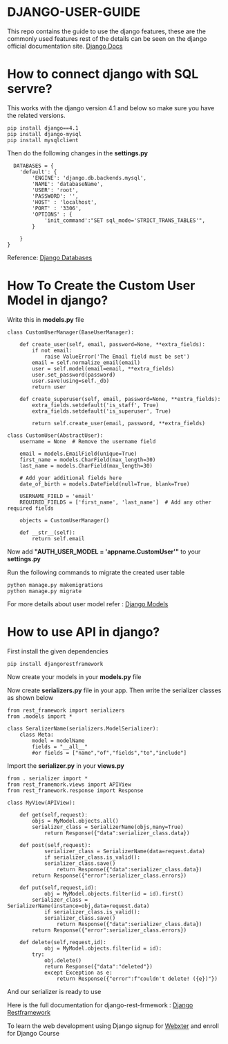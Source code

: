 # DJANGO-USER-GUIDE
This repo contains the guide to use the django features, these are the commonly used features rest of the details can be seen on the django official documentation site. <a href="https://docs.djangoproject.com/en/4.2/">Django Docs<a/>



# How to connect django with SQL servre?
This works with the django version 4.1 and below so make sure you have the related versions.

	pip install django==4.1
	pip install django-mysql
	pip install mysqlclient

Then do the following changes in the __settings.py__

	  DATABASES = {
		'default': {
			'ENGINE': 'django.db.backends.mysql',
			'NAME': 'databaseName',
			'USER': 'root',
			'PASSWORD': '',
			'HOST' : 'localhost',
			'PORT' : '3306',
			'OPTIONS' : {
				'init_command':"SET sql_mode='STRICT_TRANS_TABLES'",
			}
	
		}
	}

Reference: <a href="https://docs.djangoproject.com/en/4.2/ref/databases/">Django Databases</a>


# How To Create the Custom User Model in django?

Write this in __models.py__ file

	class CustomUserManager(BaseUserManager):
	    
		def create_user(self, email, password=None, **extra_fields):
			if not email:
				raise ValueError('The Email field must be set')
			email = self.normalize_email(email)
			user = self.model(email=email, **extra_fields)
			user.set_password(password)
			user.save(using=self._db)
			return user
	
	    def create_superuser(self, email, password=None, **extra_fields):
	        extra_fields.setdefault('is_staff', True)
	        extra_fields.setdefault('is_superuser', True)
	
	        return self.create_user(email, password, **extra_fields)
	
	class CustomUser(AbstractUser):
	    username = None  # Remove the username field
	
	    email = models.EmailField(unique=True)
	    first_name = models.CharField(max_length=30)
	    last_name = models.CharField(max_length=30)
	
	    # Add your additional fields here
	    date_of_birth = models.DateField(null=True, blank=True)
	
	    USERNAME_FIELD = 'email'
	    REQUIRED_FIELDS = ['first_name', 'last_name']  # Add any other required fields
	
	    objects = CustomUserManager()
	
	    def __str__(self):
	        return self.email

Now add __"AUTH_USER_MODEL = 'appname.CustomUser'"__ to your __settings.py__

Run the following commands to migrate the created user table

	python manage.py makemigrations
	python manage.py migrate

For more details about user model refer : <a href="https://docs.djangoproject.com/en/4.2/topics/db/models/">Django Models</a>

 
# How to use API in django?
First install the given dependencies

	pip install djangorestframework

Now create your models in your __models.py__ file

Now create __serializers.py__ file in your app. Then write the serializer classes as shown below
	
 	from rest_framework import serializers
	from .models import *
	
	class SeralizerName(serializers.ModelSerializer):
		class Meta:
			model = modelName
			fields = "__all__" 
   			#or fields = ["name","of","fields","to","include"]


Import the __serializer.py__ in your __views.py__

	from . serializer import *
 	from rest_framemork.views import APIView
  	from rest_framework.response import Response

   	class MyView(APIView):
    
		def get(self,request):
			objs = MyModel.objects.all()
   			serializer_class = SerializerName(objs,many=True)
      			return Response({"data":serializer_class.data})
	 
		def post(self,request):
    			serializer_class = SerializerName(data=request.data)
       			if serializer_class.is_valid():
	  			serializer_class.save()
      				return Response({"data":serializer_class.data})
	  		return Response({"error":serializer_class.errors})

		def put(self,request,id):
       			obj = MyModel.objects.filter(id = id).first()
	  		serializer_class = SerializerName(instance=obj,data=request.data)
     			if serializer_class.is_valid():
				serializer_class.save()
    				return Response({"data":serializer_class.data})
			return Response({"error":serializer_class.errors})
   
		def delete(self,request,id):
     			obj = MyModel.objects.filter(id = id):
			try:
   				obj.delete()
				return Response({"data":"deleted"})
    			except Exception as e:
       				return Response({"error":f"couldn't delete! ({e})"})
      
And our serializer is ready to use

Here is the full documentation for django-rest-frmework : <a href="https://www.django-rest-framework.org/">Django Restframework</a>


To learn the web development using Django signup for <a href="https://www.webxter.in">Webxter</a> and enroll for Django Course

